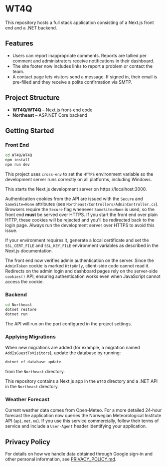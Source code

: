 # WT4Q

This repository hosts a full stack application consisting of a Next.js front end and a .NET backend.

## Features

- Users can report inappropriate comments. Reports are tallied per comment and administrators receive notifications in their dashboard.
- The site footer now includes links to report a problem or contact the team.
- A contact page lets visitors send a message. If signed in, their email is pre-filled and they receive a polite confirmation via SMTP.

## Project Structure

- **WT4Q/WT4Q** – Next.js front-end code
- **Northeast** – ASP.NET Core backend

## Getting Started

### Front End

```bash
cd WT4Q/WT4Q
npm install
npm run dev
```

This project uses `cross-env` to set the `HTTPS` environment variable so the
development server runs correctly on all platforms, including Windows.

This starts the Next.js development server on https://localhost:3000.

Authentication cookies from the API are issued with the `Secure` and
`SameSite=None` attributes (see
`Northeast/Controllers/AdminController.cs`). Browsers require the
`Secure` flag whenever `SameSite=None` is used, so the front end **must**
be served over HTTPS. If you start the front end over plain HTTP, these
cookies will be rejected and you'll be redirected back to the login
page. Always run the development server over HTTPS to avoid this issue.

If your environment requires it, generate a local certificate and set
the `SSL_CERT_FILE` and `SSL_KEY_FILE` environment variables as
described in the Next.js documentation.

The front end now verifies admin authentication on the server. Since the
`AdminToken` cookie is marked `HttpOnly`, client-side code cannot read it.
Redirects on the admin login and dashboard pages rely on the server-side
`cookies()` API, ensuring authentication works even when JavaScript cannot
access the cookie.

### Backend

```bash
cd Northeast
dotnet restore
dotnet run
```

The API will run on the port configured in the project settings.

### Applying Migrations

When new migrations are added (for example, a migration named `AddIsGuestToVisitors`), update the database by running:

```bash
dotnet ef database update
```
from the `Northeast` directory.

This repository contains a Next.js app in the `WT4Q` directory and a .NET API in the `Northeast` directory.

### Weather Forecast

Current weather data comes from Open‑Meteo. For a more detailed 24‑hour forecast the application now queries the Norwegian Meteorological Institute API (`api.met.no`). If you use this service commercially, follow their terms of service and include a `User-Agent` header identifying your application.

## Privacy Policy

For details on how we handle data obtained through Google sign-in and other personal information, see [PRIVACY_POLICY.md](./PRIVACY_POLICY.md).

